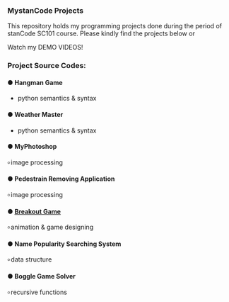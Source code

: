 ### MystanCode Projects
This repository holds my programming projects done during the period of stanCode SC101 course.
Please kindly find the projects below or

Watch my DEMO VIDEOS!

### Project Source Codes:
#### ●  Hangman Game
- python semantics & syntax
#### ●  Weather Master
- python semantics & syntax
#### ●  MyPhotoshop
৹ image processing
#### ●  Pedestrain Removing Application
৹ image processing
#### ●  [Breakout Game](https://github.com/leticiawu/MystanCodeProjects/blob/main/SC101_A2/breakout.py)
৹ animation & game designing
#### ●  Name Popularity Searching System
৹ data structure
#### ●  Boggle Game Solver
৹ recursive functions

